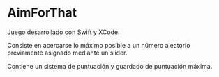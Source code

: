 # AimForThat

Juego desarrollado con Swift y XCode.

Consiste en acercarse lo máximo posible a un número aleatorio previamente asignado mediante un slider.

Contiene un sistema de puntuación y guardado de puntuación máxima.
